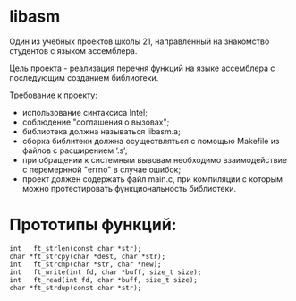 # libasm

Один из учебных проектов школы 21, направленный на знакомство студентов с языком ассемблера.

Цель проекта - реализация перечня функций на языке ассемблера с последующим созданием библиотеки.

Требование к проекту:
  - использование синтаксиса Intel;
  - соблюдение "соглашения о вызовах";
  - библиотека должна называться libasm.a;
  - сборка библитеки должна осуществляться с помощью Makefile из файлов с расширением ’.s’;
  - при обращении к системным вывовам необходимо взаимодействие с перемернной "errno" в случае ошибок;
  - проект должен содержать файл main.c, при компиляции с которым можно протестировать функциональность библиотеки.
  
# Прототипы функций:
    int   ft_strlen(const char *str);
    char *ft_strcpy(char *dest, char *str);
    int   ft_strcmp(char *str, char *new);
    int   ft_write(int fd, char *buff, size_t size);
    int   ft_read(int fd, char *buff, size_t size);
    char *ft_strdup(const char *str);
